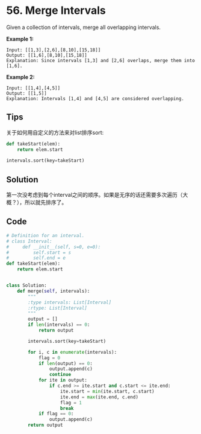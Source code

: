# 56. Merge Intervals

Given a collection of intervals, merge all overlapping intervals.

**Example 1:**

```
Input: [[1,3],[2,6],[8,10],[15,18]]
Output: [[1,6],[8,10],[15,18]]
Explanation: Since intervals [1,3] and [2,6] overlaps, merge them into [1,6].
```

**Example 2:**

```
Input: [[1,4],[4,5]]
Output: [[1,5]]
Explanation: Intervals [1,4] and [4,5] are considered overlapping.
```



## Tips

关于如何用自定义的方法来对list排序sort:

```python
def takeStart(elem):
    return elem.start
    
intervals.sort(key=takeStart)
```





## Solution

第一次没考虑到每个interval之间的顺序。如果是无序的话还需要多次遍历（大概？），所以就先排序了。

## Code

```python
# Definition for an interval.
# class Interval:
#     def __init__(self, s=0, e=0):
#         self.start = s
#         self.end = e
def takeStart(elem):
    return elem.start


class Solution:
    def merge(self, intervals):
        """
        :type intervals: List[Interval]
        :rtype: List[Interval]
        """
        output = []
        if len(intervals) == 0:
            return output

        intervals.sort(key=takeStart)

        for i, c in enumerate(intervals):
            flag = 0
            if len(output) == 0:
                output.append(c)
                continue
            for ite in output:
                if c.end >= ite.start and c.start <= ite.end:
                    ite.start = min(ite.start, c.start)
                    ite.end = max(ite.end, c.end)
                    flag = 1
                    break
            if flag == 0:
                output.append(c)
        return output
```

